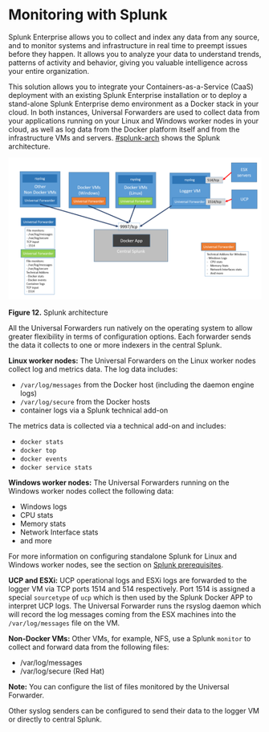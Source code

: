 # Monitoring with Splunk

Splunk Enterprise allows you to collect and index any data from any source, and to monitor systems and infrastructure in real time to preempt issues before they happen. It allows you to analyze your data to understand trends, patterns of activity and behavior, giving you valuable intelligence across your entire organization.

This solution allows you to integrate your Containers-as-a-Service \(CaaS\) deployment with an existing Splunk Enterprise installation or to deploy a stand-alone Splunk Enterprise demo environment as a Docker stack in your cloud. In both instances, Universal Forwarders are used to collect data from your applications running on your Linux and Windows worker nodes in your cloud, as well as log data from the Docker platform itself and from the infrastructure VMs and servers. [\#splunk-arch](#splunk-arch) shows the Splunk architecture.

 ![ "Splunk architecture"][media-splunk-architecture-png] 

**Figure 12.** Splunk architecture

All the Universal Forwarders run natively on the operating system to allow greater flexibility in terms of configuration options. Each forwarder sends the data it collects to one or more indexers in the central Splunk.

**Linux worker nodes:** The Universal Forwarders on the Linux worker nodes collect log and metrics data. The log data includes:

-   `/var/log/messages` from the Docker host \(including the daemon engine logs\)
-   `/var/log/secure` from the Docker hosts
-   container logs via a Splunk technical add-on

The metrics data is collected via a technical add-on and includes:

-   `docker stats`
-   `docker top`
-   `docker events`
-   `docker service stats`

**Windows worker nodes:** The Universal Forwarders running on the Windows worker nodes collect the following data:

-   Windows logs
-   CPU stats
-   Memory stats
-   Network Interface stats
-   and more

For more information on configuring standalone Splunk for Linux and Windows worker nodes, see the section on [Splunk prerequisites](#).

**UCP and ESXi:** UCP operational logs and ESXi logs are forwarded to the logger VM via TCP ports 1514 and 514 respectively. Port 1514 is assigned a special `sourcetype` of `ucp` which is then used by the Splunk Docker APP to interpret UCP logs. The Universal Forwarder runs the rsyslog daemon which will record the log messages coming from the ESX machines into the `/var/log/messages` file on the VM.

**Non-Docker VMs:** Other VMs, for example, NFS, use a Splunk `monitor` to collect and forward data from the following files:

-   /var/log/messages
-   /var/log/secure \(Red Hat\)

**Note:** You can configure the list of files monitored by the Universal Forwarder.

Other syslog senders can be configured to send their data to the logger VM or directly to central Splunk.


[media-splunk-architecture-png]:<../media/splunk-architecture.png> "Figure 12. Splunk architecture"



